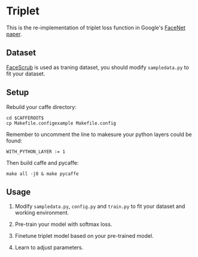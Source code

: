 # Triplet

This is the re-implementation of triplet loss function in Google's [FaceNet paper](http://arxiv.org/abs/1503.03832v1).

## Dataset

[FaceScrub](http://vintage.winklerbros.net/facescrub.html) is used as traning dataset, you should modify `sampledata.py` to fit your dataset.

## Setup

Rebuild your caffe directory:

	cd $CAFFEROOT$
	cp Makefile.configexample Makefile.config

Remember to uncomment the line to makesure your python layers could be found:

	WITH_PYTHON_LAYER := 1

Then build caffe and pycaffe:

	make all -j8 & make pycaffe

## Usage

1. Modify `sampledata.py`, `config.py` and `train.py` to fit your dataset and working environment.

2. Pre-train your model with softmax loss.

3. Finetune triplet model based on your pre-trained model.

4. Learn to adjust parameters.
